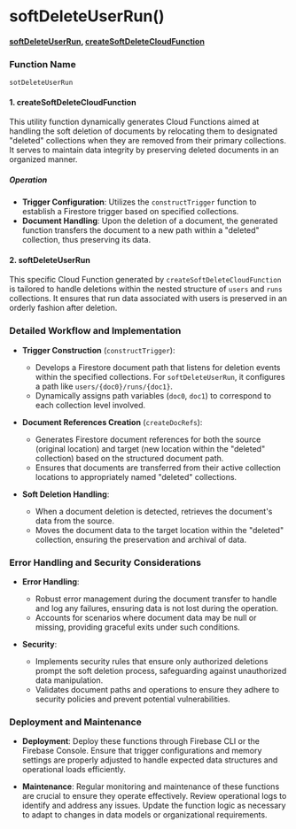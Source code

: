 # softDeleteUserRun()

#### [softDeleteUserRun](https://github.com/yeatmanlab/roar-firebase-functions/blob/e784650492722d24069aa9b0704d1873ea5dafee/gse-roar-assessment/functions/src/index.ts#L33), [createSoftDeleteCloudFunction](https://github.com/yeatmanlab/roar-firebase-functions/blob/e784650492722d24069aa9b0704d1873ea5dafee/gse-roar-assessment/functions/src/soft-delete.ts#L55)

### Function Name
`sotDeleteUserRun`

#### 1. **createSoftDeleteCloudFunction**
This utility function dynamically generates Cloud Functions aimed at handling the soft deletion of documents by relocating them to designated "deleted" collections when they are removed from their primary collections. It serves to maintain data integrity by preserving deleted documents in an organized manner.

##### Operation
- **Trigger Configuration**: Utilizes the `constructTrigger` function to establish a Firestore trigger based on specified collections.
- **Document Handling**: Upon the deletion of a document, the generated function transfers the document to a new path within a "deleted" collection, thus preserving its data.

#### 2. **softDeleteUserRun**
This specific Cloud Function generated by `createSoftDeleteCloudFunction` is tailored to handle deletions within the nested structure of `users` and `runs` collections. It ensures that run data associated with users is preserved in an orderly fashion after deletion.

### Detailed Workflow and Implementation

- **Trigger Construction** (`constructTrigger`):
  - Develops a Firestore document path that listens for deletion events within the specified collections. For `softDeleteUserRun`, it configures a path like `users/{doc0}/runs/{doc1}`.
  - Dynamically assigns path variables (`doc0`, `doc1`) to correspond to each collection level involved.

- **Document References Creation** (`createDocRefs`):
  - Generates Firestore document references for both the source (original location) and target (new location within the "deleted" collection) based on the structured document path.
  - Ensures that documents are transferred from their active collection locations to appropriately named "deleted" collections.

- **Soft Deletion Handling**:
  - When a document deletion is detected, retrieves the document's data from the source.
  - Moves the document data to the target location within the "deleted" collection, ensuring the preservation and archival of data.

### Error Handling and Security Considerations

- **Error Handling**:
  - Robust error management during the document transfer to handle and log any failures, ensuring data is not lost during the operation.
  - Accounts for scenarios where document data may be null or missing, providing graceful exits under such conditions.

- **Security**:
  - Implements security rules that ensure only authorized deletions prompt the soft deletion process, safeguarding against unauthorized data manipulation.
  - Validates document paths and operations to ensure they adhere to security policies and prevent potential vulnerabilities.

### Deployment and Maintenance

- **Deployment**: Deploy these functions through Firebase CLI or the Firebase Console. Ensure that trigger configurations and memory settings are properly adjusted to handle expected data structures and operational loads efficiently.
  
- **Maintenance**: Regular monitoring and maintenance of these functions are crucial to ensure they operate effectively. Review operational logs to identify and address any issues. Update the function logic as necessary to adapt to changes in data models or organizational requirements.
